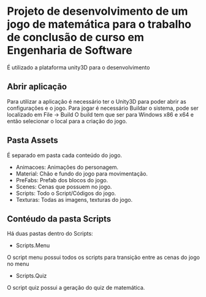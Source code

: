 # Projeto de desenvolvimento de um jogo de matemática para o trabalho de conclusão de curso em Engenharia de Software

É utilizado a plataforma unity3D para o desenvolvimento

## Abrir aplicação

Para utilizar a aplicação é necessário ter o Unity3D para poder abrir as configurações e o jogo.
Para jogar é necessário Buildar o sistema, pode ser localizado em File -> Build
O build tem que ser para Windows x86 e x64 e então selecionar o local para a criação do jogo.

## Pasta Assets

É separado em pasta cada conteúdo do jogo.

- Animacoes: Animações do personagem.
- Material: Chão e fundo do jogo para movimentação.
- PreFabs: Prefab dos blocos do jogo.
- Scenes: Cenas que possuem no jogo.
- Scripts: Todo o Script/Códigos do jogo.
- Texturas: Todas as imagens, texturas do jogo.

## Contéudo da pasta Scripts

Há duas pastas dentro do Scripts:

- Scripts.Menu

O script menu possui todos os scripts para transição entre as cenas do jogo no menu

- Scripts.Quiz

O script quiz possui a geração do quiz de matemática. 
